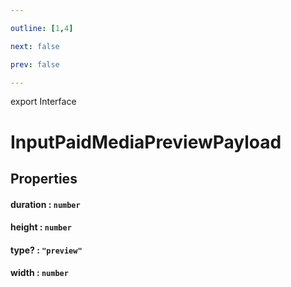 ```yaml
---

outline: [1,4]

next: false

prev: false

---
```


export Interface
# InputPaidMediaPreviewPayload

## Properties

#### duration : `number`

#### height : `number`

#### type? : `"preview"`

#### width : `number`
